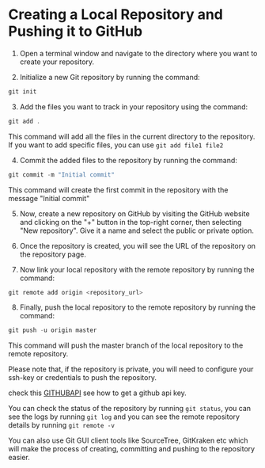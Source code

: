# Creating a Local Repository and Pushing it to GitHub

1. Open a terminal window and navigate to the directory where you want to create your repository.

2. Initialize a new Git repository by running the command:

```c
git init

```

3. Add the files you want to track in your repository using the command:

```c
git add .

```

This command will add all the files in the current directory to the repository. If you want to add specific files, you can use `git add file1 file2`

4. Commit the added files to the repository by running the command:

```c
git commit -m "Initial commit"

```

This command will create the first commit in the repository with the message "Initial commit"

5. Now, create a new repository on GitHub by visiting the GitHub website and clicking on the "+" button in the top-right corner, then selecting "New repository". Give it a name and select the public or private option.

6. Once the repository is created, you will see the URL of the repository on the repository page.

7. Now link your local repository with the remote repository by running the command:

```c
git remote add origin <repository_url>

```


8. Finally, push the local repository to the remote repository by running the command:

```c
git push -u origin master

```


This command will push the master branch of the local repository to the remote repository.

Please note that, if the repository is private, you will need to configure your ssh-key or credentials to push the repository.

check this [GITHUBAPI](githubApI/README.md)
 see how to get a github api key.

You can check the status of the repository by running `git status`, you can see the logs by running `git log` and you can see the remote repository details by running `git remote -v`

You can also use Git GUI client tools like SourceTree, GitKraken etc which will make the process of creating, committing and pushing to the repository easier.





